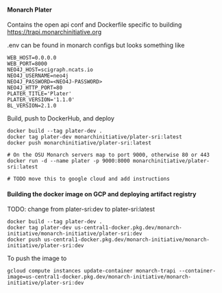 #### Monarch Plater

Contains the open api conf and Dockerfile specific to building https://trapi.monarchinitiative.org


.env can be found in monarch configs but looks something like
```
WEB_HOST=0.0.0.0
WEB_PORT=8000
NEO4J_HOST=scigraph.ncats.io
NEO4J_USERNAME=neo4j
NEO4J_PASSWORD=<NEO4J-PASSWORD>
NEO4J_HTTP_PORT=80
PLATER_TITLE='Plater'
PLATER_VERSION='1.1.0'
BL_VERSION=2.1.0
```

Build, push to DockerHub, and deploy
```
docker build --tag plater-dev .
docker tag plater-dev monarchinitiative/plater-sri:latest
docker push monarchinitiative/plater-sri:latest

# On the OSU Monarch servers map to port 9000, otherwise 80 or 443
docker run -d --name plater -p 9000:8000 monarchinitiative/plater-sri:latest

# TODO move this to google cloud and add instructions
```

#### Building the docker image on GCP and deploying artifact registry

TODO: change from plater-sri:dev to plater-sri:latest

```
docker build --tag plater-dev .
docker tag plater-dev us-central1-docker.pkg.dev/monarch-initiative/monarch-initiative/plater-sri:dev
docker push us-central1-docker.pkg.dev/monarch-initiative/monarch-initiative/plater-sri:dev
```

To push the image to

```
gcloud compute instances update-container monarch-trapi --container-image=us-central1-docker.pkg.dev/monarch-initiative/monarch-initiative/plater-sri:dev
```
